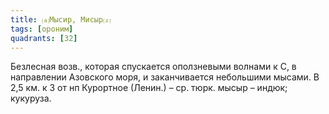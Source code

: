 ```yaml
---
title: ⒜Мысир, Мисыр⒵
tags: [ороним]
quadrants: [З2]
---
```


Безлесная возв., которая спускается оползневыми волнами к С, в направлении
Азовского моря, и заканчивается небольшими мысами. В 2,5 км. к З от нп Курортное
(Ленин.) – ср. тюрк. мысыр – индюк; кукуруза.
